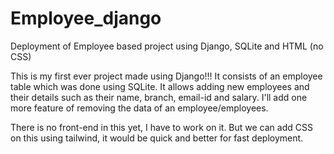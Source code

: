 # Employee_django
Deployment of Employee based project using Django, SQLite and HTML (no CSS)

This is my first ever project made using Django!!!
It consists of an employee table which was done using SQLite.
It allows adding new employees and their details such as their name, branch, email-id and salary.
I'll add one more feature of removing the data of an employee/employees.

There is no front-end in this yet, I have to work on it.
But we can add CSS on this using tailwind, it would be quick and better for fast deployment.

